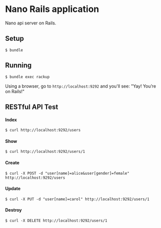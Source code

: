 # Nano Rails application

Nano api server on Rails.

## Setup

    $ bundle

## Running

    $ bundle exec rackup

Using a browser, go to `http://localhost:9292` and you'll see: "Yay! You’re on Rails!"

## RESTful API Test

#### Index

    $ curl http://localhost:9292/users

#### Show

    $ curl http://localhost:9292/users/1

#### Create

    $ curl -X POST -d "user[name]=alice&user[gender]=female" http://localhost:9292/users

#### Update

    $ curl -X PUT -d "user[name]=carol" http://localhost:9292/users/1

#### Destroy

    $ curl -X DELETE http://localhost:9292/users/1
